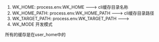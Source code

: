 1. WK_HOME: process.env.WK_HOME ---> cli缓存目录名称
2. WK_HOME_PATH: process.env.WK_HOME_PATH ---> cli缓存目录路径
3. WK_TARGET_PATH: process.env.WK_TARGET_PATH --->
4. WK_MODE 开发模式

所有的缓存是在user_home中的